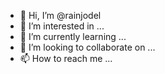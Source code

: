- 👋 Hi, I’m @rainjodel
- 👀 I’m interested in ...
- 🌱 I’m currently learning ...
- 💞️ I’m looking to collaborate on ...
- 📫 How to reach me ...

<!---
rainjodel/rainjodel is a ✨ special ✨ repository because its `README.md` (this file) appears on your GitHub profile.
You can click the Preview link to take a look at your changes.
--->
